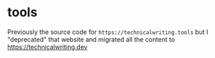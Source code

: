 # tools

Previously the source code for `https://technicalwriting.tools` but I
"deprecated" that website and migrated all the content to <https://technicalwriting.dev>
